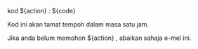 kod ${action} : ${code}

Kod ini akan tamat tempoh dalam masa satu jam.

Jika anda belum memohon ${action} , abaikan sahaja e-mel ini.
